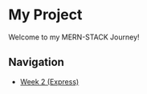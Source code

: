 # My Project

Welcome to my MERN-STACK Journey! 

## Navigation

- [Week 2 (Express)](Week-2/README.md)


